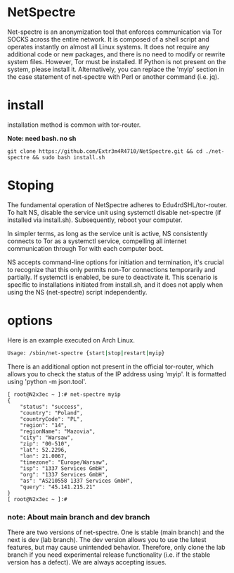 # NetSpectre
Net-spectre is an anonymization tool that enforces communication via Tor SOCKS across the entire network. It is composed of a shell script and operates instantly on almost all Linux systems. It does not require any additional code or new packages, and there is no need to modify or rewrite system files. However, Tor must be installed. If Python is not present on the system, please install it. Alternatively, you can replace the 'myip' section in the case statement of net-spectre with Perl or another command (i.e. jq).

# install
installation method is common with tor-router.

**Note: need bash. no sh**
```
git clone https://github.com/Extr3m4R4710/NetSpectre.git && cd ./net-spectre && sudo bash install.sh
```
# Stoping
The fundamental operation of NetSpectre adheres to Edu4rdSHL/tor-router. To halt NS, disable the service unit using systemctl disable net-spectre (if installed via install.sh). Subsequently, reboot your computer.

In simpler terms, as long as the service unit is active, NS consistently connects to Tor as a systemctl service, compelling all internet communication through Tor with each computer boot.

NS accepts command-line options for initiation and termination, it's crucial to recognize that this only permits non-Tor connections temporarily and partially. If systemctl is enabled, be sure to deactivate it. This scenario is specific to installations initiated from install.sh, and it does not apply when using the NS (net-spectre) script independently.

# options
Here is an example executed on Arch Linux.
```bash
Usage: /sbin/net-spectre {start|stop|restart|myip}
```
There is an additional option not present in the official tor-router, which allows you to check the status of the IP address using 'myip'. It is formatted using 'python -m json.tool'.
```
[ root@N2x3ec ~ ]:# net-spectre myip
{
    "status": "success",
    "country": "Poland",
    "countryCode": "PL",
    "region": "14",
    "regionName": "Mazovia",
    "city": "Warsaw",
    "zip": "00-510",
    "lat": 52.2296,
    "lon": 21.0067,
    "timezone": "Europe/Warsaw",
    "isp": "1337 Services GmbH",
    "org": "1337 Services GmbH",
    "as": "AS210558 1337 Services GmbH",
    "query": "45.141.215.21"
}
[ root@N2x3ec ~ ]:#

```

###  note: About main branch and dev branch
There are two versions of net-spectre. One is stable (main branch) and the next is dev (lab branch). The dev version allows you to use the latest features, but may cause unintended behavior. Therefore, only clone the lab branch if you need experimental release functionality (i.e. if the stable version has a defect). We are always accepting issues.
